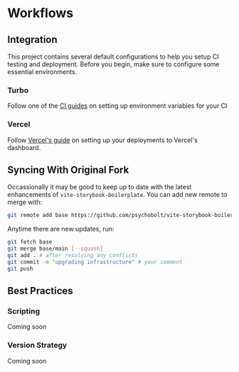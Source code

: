 # Workflows

## Integration

This project contains several default configurations to help you setup CI testing and deployment. Before you begin, make sure to configure some essential environments.

### Turbo

Follow one of the [CI guides](https://turbo.build/repo/docs/ci) on setting up environment variables for your CI

### Vercel

Follow [Vercel's guide](https://vercel.com/docs/getting-started-with-vercel) on setting up your deployments to Vercel's dashboard.

## Syncing With Original Fork

Occassionally it may be good to keep up to date with the latest enhancements of `vite-storybook-boilerplate`. You can add new remote to merge with:

```sh
git remote add base https://github.com/psychobolt/vite-storybook-boilerplate.git
```

Anytime there are new updates, run:

```sh
git fetch base
git merge base/main [--squash]
git add . # after resolving any conflicts
git commit -m "upgrading infrastructure" # your comment
git push
```

## Best Practices

### Scripting

Coming soon

### Version Strategy

Coming soon
